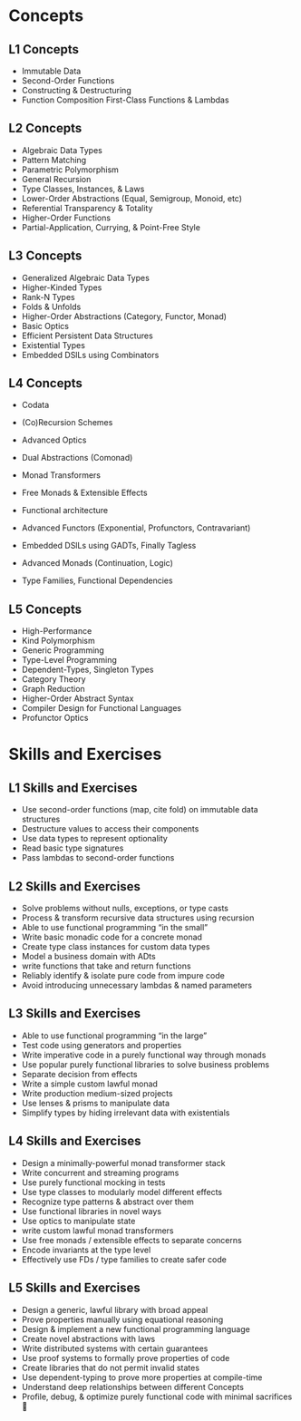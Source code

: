 # Concepts

## L1 Concepts

* Immutable Data
* Second-Order Functions
* Constructing & Destructuring
* Function Composition
First-Class Functions & Lambdas

## L2 Concepts

* Algebraic Data Types
* Pattern Matching
* Parametric Polymorphism
* General Recursion
* Type Classes, Instances, & Laws
* Lower-Order Abstractions (Equal, Semigroup, Monoid, etc)
* Referential Transparency & Totality
* Higher-Order Functions
* Partial-Application, Currying, & Point-Free Style

## L3 Concepts

* Generalized Algebraic Data Types
* Higher-Kinded Types
* Rank-N Types
* Folds & Unfolds
* Higher-Order Abstractions (Category, Functor, Monad)
* Basic Optics
* Efficient Persistent Data Structures
* Existential Types
* Embedded DSlLs using Combinators   
 

## L4 Concepts

* Codata
* (Co)Recursion Schemes
* Advanced Optics
* Dual Abstractions (Comonad)
* Monad Transformers
* Free Monads & Extensible Effects

* Functional architecture
* Advanced Functors (Exponential, Profunctors, Contravariant)
* Embedded DSlLs using GADTs, Finally Tagless
* Advanced Monads (Continuation, Logic)
* Type Families, Functional Dependencies


## L5 Concepts

* High-Performance
* Kind Polymorphism
* Generic Programming
* Type-Level Programming
* Dependent-Types, Singleton Types
* Category Theory
* Graph Reduction
* Higher-Order Abstract Syntax
* Compiler Design for Functional Languages
* Profunctor Optics


# Skills and Exercises 

## L1 Skills and Exercises

* Use second-order functions (map, cite fold) on immutable data structures
* Destructure values to access their components
* Use data types to represent optionality
* Read basic type signatures
* Pass lambdas to second-order functions

## L2 Skills and Exercises

* Solve problems without nulls, exceptions, or type casts
* Process & transform recursive data structures using recursion
* Able to use functional programming “in the small”
* Write basic monadic code for a concrete monad
* Create type class instances for custom data types
* Model a business domain with ADts
* write functions that take and return functions
* Reliably identify & isolate pure code from impure code
* Avoid introducing unnecessary lambdas & named parameters

## L3 Skills and Exercises 

* Able to use functional programming “in the large”
* Test code using generators and properties
* Write imperative code in a purely functional way through monads
* Use popular purely functional libraries to solve business problems
* Separate decision from effects
* Write a simple custom lawful monad
* Write production medium-sized projects
* Use lenses & prisms to manipulate data
* Simplify types by hiding irrelevant data with existentials

## L4 Skills and Exercises

* Design a minimally-powerful monad transformer stack
* Write concurrent and streaming programs
* Use purely functional mocking in tests
* Use type classes to modularly model different effects
* Recognize type patterns & abstract over them
* Use functional libraries in novel ways
* Use optics to manipulate state
* write custom lawful monad transformers
* Use free monads / extensible effects to separate concerns
* Encode invariants at the type level
* Effectively use FDs / type families to create safer code

## L5 Skills and Exercises

* Design a generic, lawful library with broad appeal
* Prove properties manually using equational reasoning
* Design & implement a new functional programming language
* Create novel abstractions with laws
* Write distributed systems with certain guarantees
* Use proof systems to formally prove properties of code
* Create libraries that do not permit invalid states
* Use dependent-typing to prove more properties at compile-time
* Understand deep relationships between different Concepts
* Profile, debug, & optimize purely functional code with minimal sacrifices
